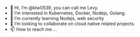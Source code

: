 - 👋 Hi, I’m @klw0539, you can call me Levy.
- 👀 I’m interested in Kubernetes, Docker, Nodejs, Golang.
- 🌱 I’m currently learning Nodejs, web security
- 💞️ I’m looking to collaborate on cloud native related projects.
- 📫 How to reach me ...

<!---
klw0539/klw0539 is a ✨ special ✨ repository because its `README.md` (this file) appears on your GitHub profile.
You can click the Preview link to take a look at your changes.
--->
